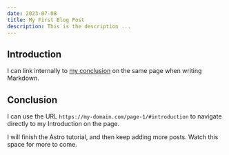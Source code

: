 ```yaml
---
date: 2023-07-08
title: My First Blog Post
description: This is the description ...
---
```


## Introduction

I can link internally to [my conclusion](#conclusion) on the same page when writing Markdown.

## Conclusion

I can use the URL `https://my-domain.com/page-1/#introduction` to navigate directly to my Introduction on the page.

I will finish the Astro tutorial, and then keep adding more posts. Watch this space for more to come.